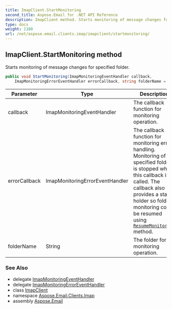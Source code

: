 ```yaml
---
title: ImapClient.StartMonitoring
second_title: Aspose.Email for .NET API Reference
description: ImapClient method. Starts monitoring of message changes for specified folder
type: docs
weight: 1180
url: /net/aspose.email.clients.imap/imapclient/startmonitoring/
---
```

## ImapClient.StartMonitoring method

Starts monitoring of message changes for specified folder.

```csharp
public void StartMonitoring(ImapMonitoringEventHandler callback, 
    ImapMonitoringErrorEventHandler errorCallback, string folderName = "Inbox")
```

| Parameter | Type | Description |
| --- | --- | --- |
| callback | ImapMonitoringEventHandler | The callback function for monitoring operation. |
| errorCallback | ImapMonitoringErrorEventHandler | The callback function for monitoring error handling. Monitoring of specified folder is stopped when this callback is called. The callback also provides a state holder so folder monitoring could be resumed using [`ResumeMonitoring`](../resumemonitoring/) method. |
| folderName | String | The folder for monitoring operation. |

### See Also

* delegate [ImapMonitoringEventHandler](../../imapmonitoringeventhandler/)
* delegate [ImapMonitoringErrorEventHandler](../../imapmonitoringerroreventhandler/)
* class [ImapClient](../)
* namespace [Aspose.Email.Clients.Imap](../../imapclient/)
* assembly [Aspose.Email](../../../)


